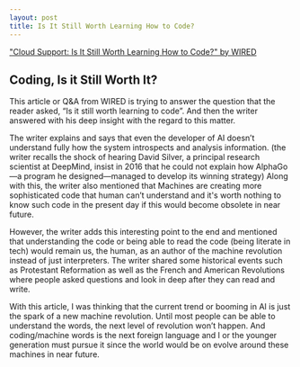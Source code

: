 ```yaml
---
layout: post
title: Is It Still Worth Learning How to Code?
---
```



["Cloud Support: Is It Still Worth Learning How to Code?" by WIRED](https://apple.news/Ass6MqD7OQn2SHTSG1rPLyQ)


## Coding, Is it Still Worth It?

This article or Q&A from WIRED is trying to answer the question that the reader asked, “Is it still worth learning to code”. 
And then the writer answered with his deep insight with the regard to this matter. 

The writer explains and says that even the developer of AI doesn’t understand fully how the system introspects and analysis information. 
(the writer recalls the shock of hearing David Silver, a principal research scientist at DeepMind, insist in 2016 that he could not explain how AlphaGo—a program he designed—managed to develop its winning strategy) 
Along with this, the writer also mentioned that Machines are creating more sophisticated code that human can’t understand and it's worth nothing to know such code in the present day if this would become obsolete in near future.

However, the writer adds this interesting point to the end and mentioned that understanding the code or being able to read the code (being literate in tech) would remain us, the human, as an author of the machine revolution instead of just interpreters. 
The writer shared some historical events such as Protestant Reformation as well as the French and American Revolutions where people asked questions and look in deep after they can read and write.

With this article, I was thinking that the current trend or booming in AI is just the spark of a new machine revolution. 
Until most people can be able to understand the words, the next level of revolution won’t happen. 
And coding/machine words is the next foreign language and I or the younger generation must pursue it since the world would be on evolve around these machines in near future.


